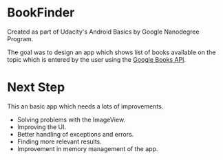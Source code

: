 # BookFinder
Created as part of Udacity's Android Basics by Google Nanodegree Program.

The goal was to design an app which shows list of books available on the topic which is entered by the user using the [Google Books API](https://developers.google.com/books/docs/v1/using).

# Next Step 
This an basic app which needs a lots of improvements.

- Solving problems with the ImageView.
- Improving the UI.
- Better handling of exceptions and errors.
- Finding more relevant results.
- Improvement in memory management of the app.
